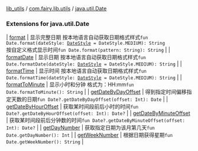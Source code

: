 [lib_utils](../../index.md) / [com.fairy.lib.utils](../index.md) / [java.util.Date](./index.md)

### Extensions for java.util.Date

| [format](format.md) | 显示完整日期     按本地语言自动获取日期格式样式`fun Date.format(dateStyle: `[`DateStyle`](../../com.fairy.lib.utils.enum/-date-style/index.md)` = DateStyle.MEDIUM): String`<br>按自定义格式显示时间`fun Date.format(pattern: String): String` |
| [formatDate](format-date.md) | 显示日期     按本地语言自动获取日期格式样式`fun Date.formatDate(dateStyle: `[`DateStyle`](../../com.fairy.lib.utils.enum/-date-style/index.md)` = DateStyle.MEDIUM): String` |
| [formatTime](format-time.md) | 显示时间     按本地语言自动获取日期格式样式`fun Date.formatTime(dateStyle: `[`DateStyle`](../../com.fairy.lib.utils.enum/-date-style/index.md)` = DateStyle.MEDIUM): String` |
| [formatToMinute](format-to-minute.md) | 显示小时和分钟     格式为：HH:mm`fun Date.formatToMinute(): String` |
| [getDateByDayOffset](get-date-by-day-offset.md) | 得到指定时间偏移指定天数的日期`fun Date?.getDateByDayOffset(offset: Int): Date` |
| [getDateByHourOffset](get-date-by-hour-offset.md) | 获取某时间段前后小时的时间`fun Date?.getDateByHourOffset(offset: Int): Date?` |
| [getDateByMinuteOffset](get-date-by-minute-offset.md) | 获取某时间段前后分钟数的时间`fun Date?.getDateByMinuteOffset(offset: Int): Date?` |
| [getDayNumber](get-day-number.md) | 获取指定日期为该月第几天`fun Date.getDayNumber(): Int` |
| [getWeekNumber](get-week-number.md) | 根据日期获得星期`fun Date.getWeekNumber(): String` |

